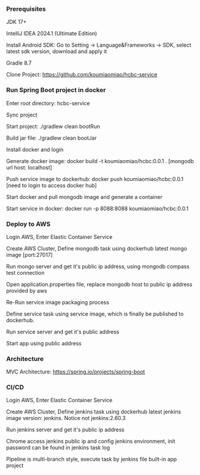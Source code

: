 ### Prerequisites

JDK 17+

IntelliJ IDEA 2024.1 (Ultimate Edition)

Install Android SDK: Go to Setting -> Language&Frameworks -> SDK, select latest sdk version, download and apply it

Gradle 8.7

Clone Project: https://github.com/koumiaomiao/hcbc-service

### Run Spring Boot project in docker

Enter root directory: hcbc-service

Sync project

Start project: ./gradlew clean bootRun

Build jar file: ./gradlew clean bootJar

Install docker and login

Generate docker image:  docker build -t koumiaomiao/hcbc:0.0.1 . [mongodb url host: localhost]

Push service image to dockerhub: docker push koumiaomiao/hcbc:0.0.1 [need to login to access docker hub]

Start docker and pull mongodb image and generate a container

Start service in docker: docker run -p 8088:8088 koumiaomiao/hcbc:0.0.1

### Deploy to AWS

Login AWS, Enter Elastic Container Service

Create AWS Cluster, Define mongodb task using dockerhub latest mongo image [port:27017]

Run mongo server and get it's public ip address, using mongodb compass test connection

Open application.properties file, replace mongodb host to public ip address provided by aws

Re-Run service image packaging process

Define service task using service image, which is finally be published to dockerhub.

Run service server and get it's public address

Start app using public address


### Architecture

MVC Architecture: https://spring.io/projects/spring-boot


### CI/CD

Login AWS, Enter Elastic Container Service

Create AWS Cluster, Define jenkins task using dockerhub latest jenkins image version: jenkins. Notice not jenkins:2.60.3

Run jenkins server and get it's public ip address

Chrome access jenkins public ip and config jenkins environment, init password can be found in jenkins task log

Pipeline is multi-branch style, execute task by jenkins file built-in app project